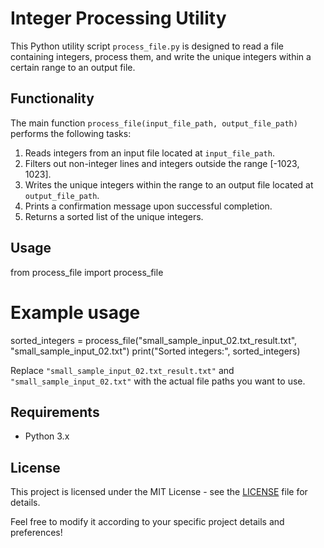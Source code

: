 # Integer Processing Utility

This Python utility script `process_file.py` is designed to read a file containing integers, process them, and write the unique integers within a certain range to an output file.

## Functionality

The main function `process_file(input_file_path, output_file_path)` performs the following tasks:

1. Reads integers from an input file located at `input_file_path`.
2. Filters out non-integer lines and integers outside the range [-1023, 1023].
3. Writes the unique integers within the range to an output file located at `output_file_path`.
4. Prints a confirmation message upon successful completion.
5. Returns a sorted list of the unique integers.

## Usage

from process_file import process_file

# Example usage
sorted_integers = process_file("small_sample_input_02.txt_result.txt", "small_sample_input_02.txt")
print("Sorted integers:", sorted_integers)

Replace `"small_sample_input_02.txt_result.txt"` and `"small_sample_input_02.txt"` with the actual file paths you want to use.

## Requirements

- Python 3.x

## License

This project is licensed under the MIT License - see the [LICENSE](LICENSE) file for details.

Feel free to modify it according to your specific project details and preferences!